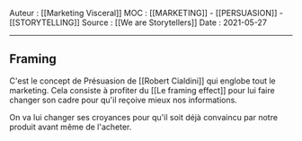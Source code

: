 Auteur : [[Marketing Visceral]]
MOC : [[MARKETING]] - [[PERSUASION]] - [[STORYTELLING]]
Source : [[We are Storytellers]]
Date : 2021-05-27
***

## Framing
C'est le concept de Présuasion de [[Robert Cialdini]] qui englobe tout le marketing.
Cela consiste à profiter du [[Le framing effect]] pour lui faire changer son cadre pour qu'il reçoive mieux nos informations.

On va lui changer ses croyances pour qu'il soit déjà convaincu par notre produit avant même de l'acheter.